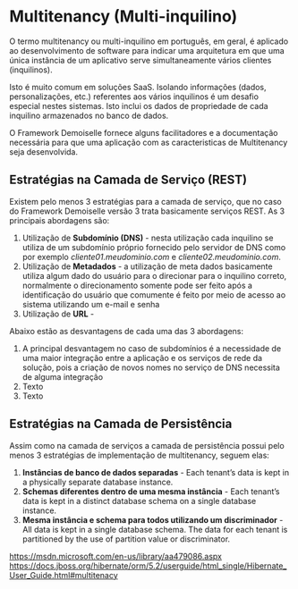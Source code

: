 # Multitenancy (Multi-inquilino)
O termo multitenancy ou multi-inquilino em português, em geral, é aplicado ao desenvolvimento de software para indicar uma arquitetura em que uma única instância de um aplicativo serve simultaneamente vários clientes (inquilinos). 

Isto é muito comum em soluções SaaS. Isolando informações (dados, personalizações, etc.) referentes aos vários inquilinos é um desafio especial nestes sistemas. Isto inclui os dados de propriedade de cada inquilino armazenados no banco de dados.

O Framework Demoiselle fornece alguns facilitadores e a documentação necessária para que uma aplicação com as caracteristicas de Multitenancy seja desenvolvida.

## Estratégias na Camada de Serviço (REST)
Existem pelo menos 3 estratégias para a camada de serviço, que no caso do Framework Demoiselle versão 3 trata basicamente serviços REST.
As 3 principais abordagens são:
1. Utilização de **Subdomínio (DNS)** - nesta utilização cada inquilino se utiliza de um subdomínio próprio fornecido pelo servidor de DNS como por exemplo *cliente01.meudominio.com* e *cliente02.meudominio.com*. 
2. Utilização de **Metadados** - a utilização de meta dados basicamente utiliza algum dado do usuário para o direcionar para o inquilino correto, normalmente o direcionamento somente pode ser feito após a identificação do usuário que comumente é feito por meio de acesso ao sistema utilizando um e-mail e senha
3. Utilização de **URL** - 

Abaixo estão as desvantagens de cada uma das 3 abordagens:
1. A principal desvantagem no caso de subdomínios é a necessidade de uma maior integração entre a aplicação e os serviços de rede da solução, pois a criação de novos nomes no serviço de DNS necessita de alguma integração
2. Texto
3. Texto


## Estratégias na Camada de Persistência
Assim como na camada de serviços a camada de persistência possui pelo menos 3 estratégias de implementação de multitenancy, seguem elas:
1. **Instâncias de banco de dados separadas** - Each tenant’s data is kept in a physically separate database instance.
2. **Schemas diferentes dentro de uma mesma instância** - Each tenant’s data is kept in a distinct database schema on a single database instance. 
3. **Mesma instância e schema para todos utilizando um discriminador** - All data is kept in a single database schema. The data for each tenant is partitioned by the use of partition value or discriminator. 

https://msdn.microsoft.com/en-us/library/aa479086.aspx
https://docs.jboss.org/hibernate/orm/5.2/userguide/html_single/Hibernate_User_Guide.html#multitenacy